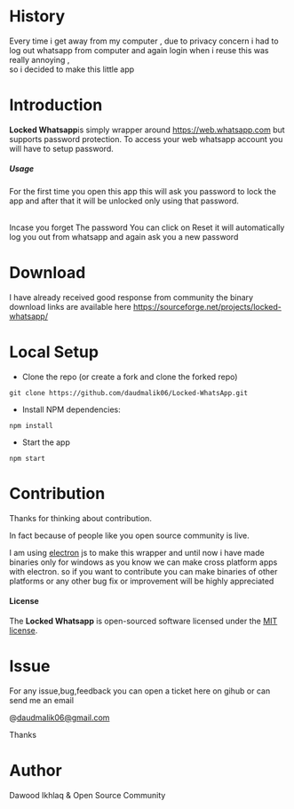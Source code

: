 # History #
Every time i get away from my computer , due to privacy concern
i had to log out whatsapp from computer and again login when i reuse
this was really annoying ,
<br>
so i decided to make this little app
<br>

# Introduction #
<b>Locked Whatsapp</b>is simply wrapper around https://web.whatsapp.com
but supports password protection.
To access your web whatsapp account you will have to setup password.

 ##### Usage #####
For the first time you open this app this will ask you 
password to lock the app and after that it will be unlocked only
using that password.

<br>
Incase you forget The password You can click on Reset 
it will automatically log you out from whatsapp
and again ask you a new password

# Download #
I have already received good response from community
the binary download links are available here
https://sourceforge.net/projects/locked-whatsapp/

# Local Setup #
* Clone the repo (or create a fork and clone the forked repo)
```
git clone https://github.com/daudmalik06/Locked-WhatsApp.git
```
* Install NPM dependencies:
```
npm install
```
* Start the app
```
npm start
```

# Contribution #
Thanks for thinking about contribution.

In fact because of people like you open source community is live. 

I am using [electron](https://electron.atom.io/) js to make this wrapper and until now i have made 
binaries only for windows as you know we can make 
cross platform apps with electron.
so if you want to contribute you can make binaries of other platforms or
any other bug fix or improvement will be highly appreciated 

#### License ####
The <b>Locked Whatsapp</b> is open-sourced software licensed under the <a href="https://opensource.org/licenses/MIT">MIT license</a>.

# Issue #

For any issue,bug,feedback you can open a ticket here on gihub or can send me an email

@daudmalik06@gmail.com

Thanks

# Author #
Dawood Ikhlaq & Open Source Community
